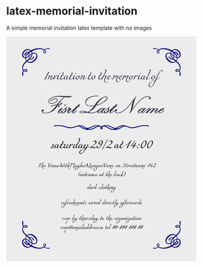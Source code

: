 # latex-memorial-invitation
 A simple memorial invitation latex template with no images

<p align="center">
<img src="https://github.com/markolsonse/latex-memorial-invitation/raw/master/latex-memorial-invitation.png">
</p>
